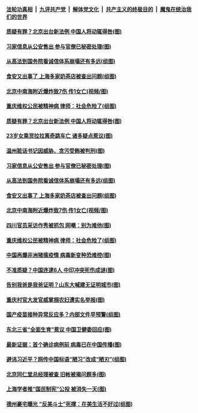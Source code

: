 ####  [法轮功真相](../../../../basic/blob/master/README.md?t=02241931) &nbsp;|&nbsp; [九评共产党](../../../../9ping.md/blob/master/README.md?t=02241931) &nbsp;|&nbsp; [解体党文化](../../../../jtdwh.md/blob/master/README.md?t=02241931)  &nbsp;|&nbsp; [共产主义的终极目的](../../../../gczydzjmd.md/blob/master/README.md?t=02241931) &nbsp;|&nbsp; [魔鬼在统治我们的世界](../../../../mgztzwmdsj.md/blob/master/README.md?t=02241931) 

#### [质疑有罪？北京出台新法例 中国人将动辄得咎(图)](../pages/p1/963523.md?t=02241931) 

#### [习家信息从公安售出 参与官僚已秘密处理(图)](../pages/p1/963541.md?t=02241931) 

#### [从高法到国务院看诚信体系崩塌还有多远(组图)](../pages/p1/961519.md?t=02241931) 

#### [食安又出事了 上海多家奶茶店被查出问题(组图)](../pages/p1/963540.md?t=02241931) 

#### [北京中南海附近爆炸致7伤 传1女亡(视频/图)](../pages/p1/963515.md?t=02241931) 

#### [重庆维权公民被精神病 律师：社会危险了(组图)](../pages/p1/963509.md?t=02241931) 

#### [质疑有罪？北京出台新法例 中国人将动辄得咎(图)](../pages/p1/963523.md?t=02241931) 

#### [23岁女乘货拉拉离奇跳车亡 诸多疑点惹议(图)](../pages/p1/963567.md?t=02241931) 

#### [温州脏话书记因威胁、贪污受贿被判刑(图)](../pages/p1/963555.md?t=02241931) 

#### [习家信息从公安售出 参与官僚已秘密处理(图)](../pages/p1/963541.md?t=02241931) 

#### [从高法到国务院看诚信体系崩塌还有多远(组图)](../pages/p1/961519.md?t=02241931) 

#### [食安又出事了 上海多家奶茶店被查出问题(组图)](../pages/p1/963540.md?t=02241931) 

#### [北京中南海附近爆炸致7伤 传1女亡(视频/图)](../pages/p1/963515.md?t=02241931) 

#### [四川官员采访作秀被抓包 网嘲：别为难他(图)](../pages/p1/963514.md?t=02241931) 

#### [重庆维权公民被精神病 律师：社会危险了(组图)](../pages/p1/963509.md?t=02241931) 

#### [中国再爆非洲猪瘟疫情 病毒新变种恐难控(图)](../pages/p1/963500.md?t=02241931) 

#### [不准质疑？中国连逮6人 中印冲突死伤成谜(图)](../pages/p1/963411.md?t=02241931) 

#### [告别我爸是我爸证明？山东大喊建无证明城市(图)](../pages/p1/963454.md?t=02241931) 

#### [重庆村官大发官威掌掴农妇遭实名举报(图)](../pages/p1/963485.md?t=02241931) 

#### [国产疫苗接种异常反应多？内部文件早预警(组图)](../pages/p1/963469.md?t=02241931) 

#### [东北三省“全面生育”惹议 中国卫健委回应(图)](../pages/p1/963448.md?t=02241931) 

#### [最新证据：首个确诊病例前 病毒已在中国传播(图)](../pages/p1/963421.md?t=02241931) 

#### [避讳习近平？网传中国标语“陋习”改成“陋刃”(组图)](../pages/p1/963404.md?t=02241931) 

#### [北京同仁堂总经理被查 旧帐被揭问题多(图)](../pages/p1/963389.md?t=02241931) 

#### [上海学者推“国民制宪”公投 被消失一天(图)](../pages/p1/963375.md?t=02241931) 

#### [德州豪宅曝光 “反美斗士”死撑：在美生活不好过(组图)](../pages/p1/963325.md?t=02241931) 

